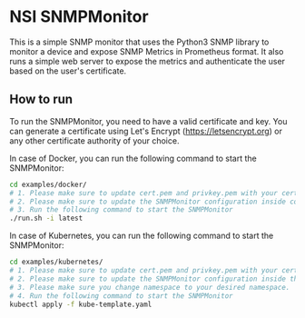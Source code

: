 # NSI SNMPMonitor

This is a simple SNMP monitor that uses the Python3 SNMP library to monitor a device and expose SNMP Metrics in Prometheus format. It also runs a simple web server to expose the metrics and authenticate the user based on the user's certificate.

## How to run

To run the SNMPMonitor, you need to have a valid certificate and key. You can generate a certificate using Let's Encrypt (https://letsencrypt.org) or any other certificate authority of your choice.

In case of Docker, you can run the following command to start the SNMPMonitor:

```bash
cd examples/docker/
# 1. Please make sure to update cert.pem and privkey.pem with your certificate and key inside conf/ directory
# 2. Please make sure to update the SNMPMonitor configuration inside conf/snmp-mon.yaml
# 3. Run the following command to start the SNMPMonitor
./run.sh -i latest
```

In case of Kubernetes, you can run the following command to start the SNMPMonitor:

```bash
cd examples/kubernetes/
# 1. Please make sure to update cert.pem and privkey.pem with your certificate inside the kube-template.yaml file. If you use Cert-Manager, you can use the provided certificate secret.
# 2. Please make sure to update the SNMPMonitor configuration inside the kube-template.yaml file too.
# 3. Please make sure you change namespace to your desired namespace.
# 4. Run the following command to start the SNMPMonitor
kubectl apply -f kube-template.yaml
```

